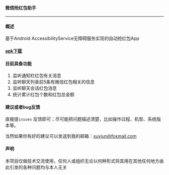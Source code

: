 #### 微信抢红包助手

----

#### 概述

基于Android AccessibilityService无障碍服务实现的自动抢红包App

#### [apk下载](https://github.com/xumiaolee/WechatRedPacketPlugin/raw/master/app/release/%E5%BE%AE%E4%BF%A1%E7%BA%A2%E5%8C%85%E5%8A%A9%E6%89%8BBeta1.0.apk)


#### 目前具备功能

1. 监听通知栏红包有关消息
2. 监听聊天列表前5条有微信红包相关的信息
3. 监听聊天会话红包消息
5. 统计累计红包个数和红包总金额

#### 建议或者bug反馈

直接提`issues` 反馈即可；尽可能把问题描述清楚，比如操作过程、机型、系统版本等。

当然如果你有好的建议可以发送到我的邮箱：xuyjun@foxmail.com

#### 声明

本项目仅做技术交流使用，任何人或组织无论以何种形式将其用在其他任何地方由此引发的各种问题均与本人无关